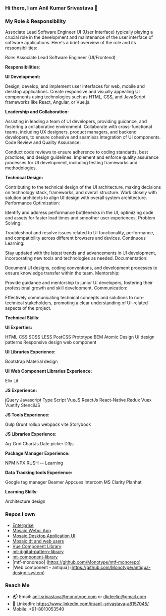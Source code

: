 ### Hi there, I am Anil Kumar Srivastava 👋

### My Role & Responsibility

Associate Lead Software Engineer UI (User Interface) typically playing a crucial role in the development and maintenance of the user interface of software applications. Here's a brief overview of the role and its responsibilities:

Role: Associate Lead Software Engineer (UI/Frontend)

**Responsibilities**:

**UI Development:**

Design, develop, and implement user interfaces for web, mobile and desktop applications.
Create responsive and visually appealing UI components using technologies such as HTML, CSS, and JavaScript frameworks like React, Angular, or Vue.js.

**Leadership and Collaboration:**

Assisting in leading a team of UI developers, providing guidance, and fostering a collaborative environment.
Collaborate with cross-functional teams, including UX designers, product managers, and backend developers, to ensure cohesive and seamless integration of UI components.
Code Review and Quality Assurance:

Conduct code reviews to ensure adherence to coding standards, best practices, and design guidelines.
Implement and enforce quality assurance processes for UI development, including testing frameworks and methodologies.

**Technical Design:**

Contributing to the technical design of the UI architecture, making decisions on technology stack, frameworks, and overall structure.
Work closely with solution architects to align UI design with overall system architecture.
Performance Optimization:

Identify and address performance bottlenecks in the UI, optimizing code and assets for faster load times and smoother user experiences.
Problem Solving:

Troubleshoot and resolve issues related to UI functionality, performance, and compatibility across different browsers and devices.
Continuous Learning:

Stay updated with the latest trends and advancements in UI development, incorporating new tools and technologies as needed.
Documentation:

Document UI designs, coding conventions, and development processes to ensure knowledge transfer within the team.
Mentorship:

Provide guidance and mentorship to junior UI developers, fostering their professional growth and skill development.
Communication:

Effectively communicating technical concepts and solutions to non-technical stakeholders, promoting a clear understanding of UI-related aspects of the project.


**Technical Skills:**

**UI Experties:**

  HTML
  CSS
  SCSS
  LESS
  PostCSS
  Prototype
  BEM
  Atomic Design
  UI design patterns
  Responsive design
  web component

**UI Libraries Experience:**

  Bootstrap
  Material design

**UI Web Component Libraries Experience:**

  Elix
  Lit

**JS Experience:**

  jQuery
  Javascript
  Type Script
  VueJS
  ReactJs
  React-Native
  Redux
  Vuex
  Vuetify
  StencilJS

**JS Tools Experience:**

  Gulp
  Grunt
  rollup
  webpack
  vite
  Storybook

**JS Libraries Experience:**

  Ag-Grid
  ChartJs
  Date picker
  D3js

**Package Manager Experience:**

  NPM
  NPX
  RUSH -- Learning

**Data Tracking tools Experience:**

  Google tag manager
  Beamer
  Appcues
  Intercom
  MS Clarity
  Planhat

**Learning Skills:**

  Architecture design

<!--
**Anilsri/Anilsri** is a ✨ _special_ ✨ repository because its `README.md` (this file) appears on your GitHub profile.
-->

### Repos I own
- [Enterprise](https://github.com/Monotype/Enterprise)
- [Mosaic Webui App](https://github.com/Monotype/mosaic-webui-app)
- [Mosaic Desktop Application UI](https://github.com/Monotype/Mosaic-Desktop-Application-UI)
- [Mosaic dt and web users](https://github.com/Monotype/mosaic-logout-dt-and-web-users)
- [Vue Component Library](https://github.com/Monotype/vue-component-library)
- [mt-digital-pattern-library](https://github.com/Monotype/mt-digital-pattern-library)
- [mt-component-library](https://github.com/Monotype/mt-component-library/)
- [mtf-monorepo] (https://github.com/Monotype/mtf-monorepo)
- [Web component - antiqua] (https://github.com/Monotype/antiqua-design-system)

### Reach Me
- 📬 Email: anil.srivastava@monotype.com or dkdeelip@gmail.com
- 👤 LinkedIn: https://www.linkedin.com/in/anil-srivastava-a8157045/
- Mobile: +91-8010053540


